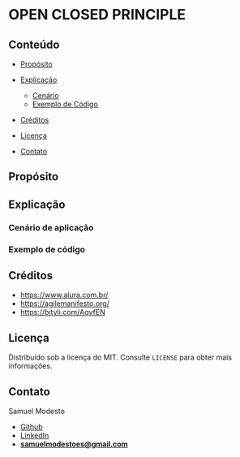 <br />
<p >
  <h1> OPEN CLOSED PRINCIPLE</h1>
</p>


<!-- TABLE OF CONTENTS -->

## Conteúdo

- [Propósito](#Propósito)
- [Explicação](#Explicação)
  - [Cenário](#Cenário-De-Aplicação)
  - [Exemplo de Código](#Exemplo-de-código)

- [Créditos](#Créditos)
- [Licença](#Licença)
- [Contato](#Contato)

## Propósito

## Explicação
### Cenário de aplicação


### Exemplo de código

<!-- ```java 

``` -->

<!-- ## Diagrama de classe -->

<!-- <p align="center">
  <a href="https://github.com/SamuelModesto">
      <img alt="Minerva" src="https://github.com/SamuelModesto/Imagens/blob/master/Imagens%20Minerva/strategy.png" />
  </a>
</p> -->

## Créditos
- https://www.alura.com.br/
- https://agilemanifesto.org/
- https://bityli.com/AqvfEN

## Licença

Distribuído sob a licença do MIT. Consulte `LICENSE` para obter mais informações.

## Contato
Samuel Modesto 
- [Github](https://github.com/SamuelModesto) 
- [LinkedIn](https://www.linkedin.com/in/samuelmodesto)
- **samuelmodestoes@gmail.com**
